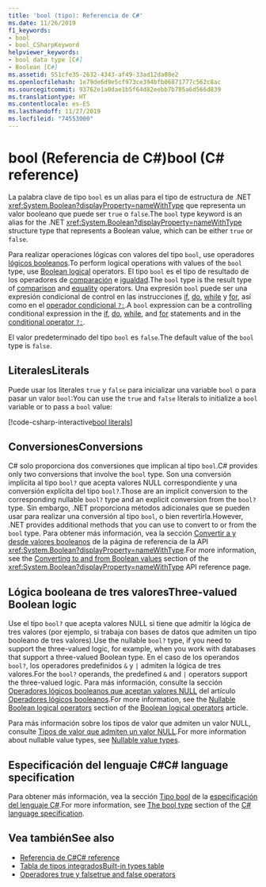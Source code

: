 ```yaml
---
title: 'bool (tipo): Referencia de C#'
ms.date: 11/26/2019
f1_keywords:
- bool
- bool_CSharpKeyword
helpviewer_keywords:
- bool data type [C#]
- Boolean [C#]
ms.assetid: 551cfe35-2632-4343-af49-33ad12da08e2
ms.openlocfilehash: 1e79de6d9e5cf973ce394bfb06871777c562c8ac
ms.sourcegitcommit: 93762e1a0dae1b5f64d82eebb7b705a6d566d839
ms.translationtype: HT
ms.contentlocale: es-ES
ms.lasthandoff: 11/27/2019
ms.locfileid: "74553000"
---
```

# <a name="bool-c-reference"></a><span data-ttu-id="27b81-102">bool (Referencia de C#)</span><span class="sxs-lookup"><span data-stu-id="27b81-102">bool (C# reference)</span></span>

<span data-ttu-id="27b81-103">La palabra clave de tipo `bool` es un alias para el tipo de estructura de .NET <xref:System.Boolean?displayProperty=nameWithType> que representa un valor booleano que puede ser `true` o `false`.</span><span class="sxs-lookup"><span data-stu-id="27b81-103">The `bool` type keyword is an alias for the .NET <xref:System.Boolean?displayProperty=nameWithType> structure type that represents a Boolean value, which can be either `true` or `false`.</span></span>

<span data-ttu-id="27b81-104">Para realizar operaciones lógicas con valores del tipo `bool`, use operadores [lógicos booleanos](../operators/boolean-logical-operators.md).</span><span class="sxs-lookup"><span data-stu-id="27b81-104">To perform logical operations with values of the `bool` type, use [Boolean logical](../operators/boolean-logical-operators.md) operators.</span></span> <span data-ttu-id="27b81-105">El tipo `bool` es el tipo de resultado de los operadores de [comparación](../operators/comparison-operators.md) e [igualdad](../operators/equality-operators.md).</span><span class="sxs-lookup"><span data-stu-id="27b81-105">The `bool` type is the result type of [comparison](../operators/comparison-operators.md) and [equality](../operators/equality-operators.md) operators.</span></span> <span data-ttu-id="27b81-106">Una expresión `bool` puede ser una expresión condicional de control en las instrucciones [if](../keywords/if-else.md), [do](../keywords/do.md), [while](../keywords/while.md) y [for](../keywords/for.md), así como en el [operador condicional `?:`](../operators/conditional-operator.md).</span><span class="sxs-lookup"><span data-stu-id="27b81-106">A `bool` expression can be a controlling conditional expression in the [if](../keywords/if-else.md), [do](../keywords/do.md), [while](../keywords/while.md), and [for](../keywords/for.md) statements and in the [conditional operator `?:`](../operators/conditional-operator.md).</span></span>

<span data-ttu-id="27b81-107">El valor predeterminado del tipo `bool` es `false`.</span><span class="sxs-lookup"><span data-stu-id="27b81-107">The default value of the `bool` type is `false`.</span></span>

## <a name="literals"></a><span data-ttu-id="27b81-108">Literales</span><span class="sxs-lookup"><span data-stu-id="27b81-108">Literals</span></span>

<span data-ttu-id="27b81-109">Puede usar los literales `true` y `false` para inicializar una variable `bool` o para pasar un valor `bool`:</span><span class="sxs-lookup"><span data-stu-id="27b81-109">You can use the `true` and `false` literals to initialize a `bool` variable or to pass a `bool` value:</span></span>

[!code-csharp-interactive[bool literals](~/samples/csharp/language-reference/builtin-types/BoolType.cs#Literals)]

## <a name="conversions"></a><span data-ttu-id="27b81-110">Conversiones</span><span class="sxs-lookup"><span data-stu-id="27b81-110">Conversions</span></span>

<span data-ttu-id="27b81-111">C# solo proporciona dos conversiones que implican al tipo `bool`.</span><span class="sxs-lookup"><span data-stu-id="27b81-111">C# provides only two conversions that involve the `bool` type.</span></span> <span data-ttu-id="27b81-112">Son una conversión implícita al tipo `bool?` que acepta valores NULL correspondiente y una conversión explícita del tipo `bool?`.</span><span class="sxs-lookup"><span data-stu-id="27b81-112">Those are an implicit conversion to the corresponding nullable `bool?` type and an explicit conversion from the `bool?` type.</span></span> <span data-ttu-id="27b81-113">Sin embargo, .NET proporciona métodos adicionales que se pueden usar para realizar una conversión al tipo `bool`, o bien revertirla.</span><span class="sxs-lookup"><span data-stu-id="27b81-113">However, .NET provides additional methods that you can use to convert to or from the `bool` type.</span></span> <span data-ttu-id="27b81-114">Para obtener más información, vea la sección [Convertir a y desde valores booleanos](/dotnet/api/system.boolean#converting-to-and-from-boolean-values) de la página de referencia de la API <xref:System.Boolean?displayProperty=nameWithType>.</span><span class="sxs-lookup"><span data-stu-id="27b81-114">For more information, see the [Converting to and from Boolean values](/dotnet/api/system.boolean#converting-to-and-from-boolean-values) section of the <xref:System.Boolean?displayProperty=nameWithType> API reference page.</span></span>

## <a name="three-valued-boolean-logic"></a><span data-ttu-id="27b81-115">Lógica booleana de tres valores</span><span class="sxs-lookup"><span data-stu-id="27b81-115">Three-valued Boolean logic</span></span>

<span data-ttu-id="27b81-116">Use el tipo `bool?` que acepta valores NULL si tiene que admitir la lógica de tres valores (por ejemplo, si trabaja con bases de datos que admiten un tipo booleano de tres valores).</span><span class="sxs-lookup"><span data-stu-id="27b81-116">Use the nullable `bool?` type, if you need to support the three-valued logic, for example, when you work with databases that support a three-valued Boolean type.</span></span> <span data-ttu-id="27b81-117">En el caso de los operandos `bool?`, los operadores predefinidos `&` y `|` admiten la lógica de tres valores.</span><span class="sxs-lookup"><span data-stu-id="27b81-117">For the `bool?` operands, the predefined `&` and `|` operators support the three-valued logic.</span></span> <span data-ttu-id="27b81-118">Para más información, consulte la sección [Operadores lógicos booleanos que aceptan valores NULL](../operators/boolean-logical-operators.md#nullable-boolean-logical-operators) del artículo [Operadores lógicos booleanos](../operators/boolean-logical-operators.md).</span><span class="sxs-lookup"><span data-stu-id="27b81-118">For more information, see the [Nullable Boolean logical operators](../operators/boolean-logical-operators.md#nullable-boolean-logical-operators) section of the [Boolean logical operators](../operators/boolean-logical-operators.md) article.</span></span>

<span data-ttu-id="27b81-119">Para más información sobre los tipos de valor que admiten un valor NULL, consulte [Tipos de valor que admiten un valor NULL](nullable-value-types.md).</span><span class="sxs-lookup"><span data-stu-id="27b81-119">For more information about nullable value types, see [Nullable value types](nullable-value-types.md).</span></span>

## <a name="c-language-specification"></a><span data-ttu-id="27b81-120">Especificación del lenguaje C#</span><span class="sxs-lookup"><span data-stu-id="27b81-120">C# language specification</span></span>

<span data-ttu-id="27b81-121">Para obtener más información, vea la sección [Tipo bool](~/_csharplang/spec/types.md#the-bool-type) de la [especificación del lenguaje C#](~/_csharplang/spec/introduction.md).</span><span class="sxs-lookup"><span data-stu-id="27b81-121">For more information, see [The bool type](~/_csharplang/spec/types.md#the-bool-type) section of the [C# language specification](~/_csharplang/spec/introduction.md).</span></span>

## <a name="see-also"></a><span data-ttu-id="27b81-122">Vea también</span><span class="sxs-lookup"><span data-stu-id="27b81-122">See also</span></span>

- [<span data-ttu-id="27b81-123">Referencia de C#</span><span class="sxs-lookup"><span data-stu-id="27b81-123">C# reference</span></span>](../index.md)
- [<span data-ttu-id="27b81-124">Tabla de tipos integrados</span><span class="sxs-lookup"><span data-stu-id="27b81-124">Built-in types table</span></span>](../keywords/built-in-types-table.md)
- [<span data-ttu-id="27b81-125">Operadores true y false</span><span class="sxs-lookup"><span data-stu-id="27b81-125">true and false operators</span></span>](../operators/true-false-operators.md)
